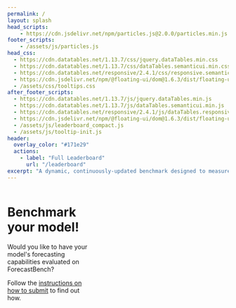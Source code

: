 ```yaml
---
permalink: /
layout: splash
head_scripts:
    - https://cdn.jsdelivr.net/npm/particles.js@2.0.0/particles.min.js
footer_scripts:
    - /assets/js/particles.js
head_css:
  - https://cdn.datatables.net/1.13.7/css/jquery.dataTables.min.css
  - https://cdn.datatables.net/1.13.7/css/dataTables.semanticui.min.css
  - https://cdn.datatables.net/responsive/2.4.1/css/responsive.semanticui.min.css
  - https://cdn.jsdelivr.net/npm/@floating-ui/dom@1.6.3/dist/floating-ui.dom.min.css
  - /assets/css/tooltips.css
after_footer_scripts:
  - https://cdn.datatables.net/1.13.7/js/jquery.dataTables.min.js
  - https://cdn.datatables.net/1.13.7/js/dataTables.semanticui.min.js
  - https://cdn.datatables.net/responsive/2.4.1/js/dataTables.responsive.min.js
  - https://cdn.jsdelivr.net/npm/@floating-ui/dom@1.6.3/dist/floating-ui.dom.min.js
  - /assets/js/leaderboard_compact.js
  - /assets/js/tooltip-init.js
header:
  overlay_color: "#171e29"
  actions:
    - label: "Full Leaderboard"
      url: "/leaderboard"
excerpt: "A dynamic, continuously-updated benchmark designed to measure the accuracy of ML systems on a constantly evolving set of forecasting questions."
---
```


<div style="display:flex;">
  <div style="flex:2; padding-right:1rem;">
      <h1>Benchmark your model!</h1>
      <p>Would you like to have your model's forecasting capabilities evaluated on ForecastBench?</p>
      <p>Follow the <a href="https://github.com/forecastingresearch/forecastbench/wiki/How-to-submit-to-ForecastBench">instructions on how to submit<i class="fa-solid fa-arrow-up-right-from-square"></i></a> to find out how.</p>
  </div>
  <div style="flex:3;">
      <div id="leaderboard-table"></div>
  </div>
</div>
